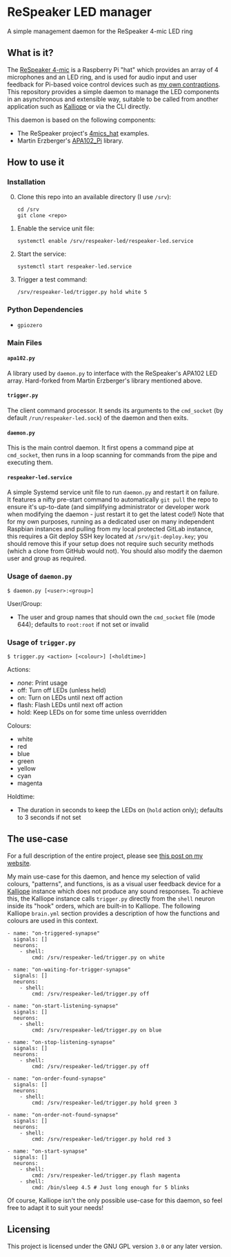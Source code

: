 # ReSpeaker LED manager

A simple management daemon for the ReSpeaker 4-mic LED ring

## What is it?

The [ReSpeaker 4-mic](https://www.seeedstudio.com/ReSpeaker-4-Mic-Array-for-Raspberry-Pi-p-2941.html) is a Raspberry Pi "hat" which provides an array of 4 microphones and an LED ring, and is used for audio input and user feedback for Pi-based voice control devices such as [my own contraptions](https://www.boniface.me/post/self-hosted-voice-control/). This repository provides a simple daemon to manage the LED components in an asynchronous and extensible way, suitable to be called from another application such as [Kalliope](https://kalliope-project.github.io/) or via the CLI directly.

This daemon is based on the following components:
* The ReSpeaker project's [4mics_hat](https://github.com/respeaker/4mics_hat) examples.
* Martin Erzberger's [APA102_Pi](https://github.com/tinue/APA102_Pi) library.

## How to use it

### Installation

0. Clone this repo into an available directory (I use `/srv`):
    ```
    cd /srv
    git clone <repo>
    ```
0. Enable the service unit file:
    ```
    systemctl enable /srv/respeaker-led/respeaker-led.service
    ```
0. Start the service:
    ```
    systemctl start respeaker-led.service
    ```
0. Trigger a test command:
    ```
    /srv/respeaker-led/trigger.py hold white 5
    ```

### Python Dependencies

* `gpiozero`

### Main Files

#### `apa102.py`

A library used by `daemon.py` to interface with the ReSpeaker's APA102 LED array. Hard-forked from Martin Erzberger's library mentioned above.

#### `trigger.py`

The client command processor. It sends its arguments to the `cmd_socket` (by default `/run/respeaker-led.sock`) of the daemon and then exits.

#### `daemon.py`

This is the main control daemon. It first opens a command pipe at `cmd_socket`, then runs in a loop scanning for commands from the pipe and executing them.

#### `respeaker-led.service`

A simple Systemd service unit file to run `daemon.py` and restart it on failure. It features a nifty pre-start command to automatically `git pull` the repo to ensure it's up-to-date (and simplifying administrator or developer work when modifying the daemon - just restart it to get the latest code!) Note that for my own purposes, running as a dedicated user on many independent Raspbian instances and pulling from my local protected GitLab instance, this requires a Git deploy SSH key located at `/srv/git-deploy.key`; you should remove this if your setup does not require such security methods (which a clone from GitHub would not). You should also modify the daemon user and group as required.

### Usage of `daemon.py`

`$ daemon.py [<user>:<group>]`

User/Group:

* The user and group names that should own the `cmd_socket` file (mode 644); defaults to `root:root` if not set or invalid

### Usage of `trigger.py`

`$ trigger.py <action> [<colour>] [<holdtime>]`

Actions:
* *none*: Print usage
* off: Turn off LEDs (unless held)
* on: Turn on LEDs until next off action
* flash: Flash LEDs until next off action
* hold: Keep LEDs on for some time unless overridden

Colours:

* white
* red
* blue
* green
* yellow
* cyan
* magenta

Holdtime:

* The duration in seconds to keep the LEDs on (`hold` action only); defaults to 3 seconds if not set

## The use-case

For a full description of the entire project, please see [this post on my website](https://www.boniface.me/post/self-hosted-voice-control/).

My main use-case for this daemon, and hence my selection of valid colours, "patterns", and functions, is as a visual user feedback device for a [Kalliope](https://kalliope-project.github.io/) instance which does not produce any sound responses. To achieve this, the Kalliope instance calls `trigger.py` directly from the `shell` neuron inside its "hook" orders, which are built-in to Kalliope. The following Kalliope `brain.yml` section provides a description of how the functions and colours are used in this context.

```
- name: "on-triggered-synapse"
  signals: []
  neurons:
    - shell:
        cmd: /srv/respeaker-led/trigger.py on white

- name: "on-waiting-for-trigger-synapse"
  signals: []
  neurons:
    - shell:
        cmd: /srv/respeaker-led/trigger.py off

- name: "on-start-listening-synapse"
  signals: []
  neurons:
    - shell:
        cmd: /srv/respeaker-led/trigger.py on blue

- name: "on-stop-listening-synapse"
  signals: []
  neurons:
    - shell:
        cmd: /srv/respeaker-led/trigger.py off

- name: "on-order-found-synapse"
  signals: []
  neurons:
    - shell:
        cmd: /srv/respeaker-led/trigger.py hold green 3

- name: "on-order-not-found-synapse"
  signals: []
  neurons:
    - shell:
        cmd: /srv/respeaker-led/trigger.py hold red 3

- name: "on-start-synapse"
  signals: []
  neurons:
    - shell:
        cmd: /srv/respeaker-led/trigger.py flash magenta
    - shell:
        cmd: /bin/sleep 4.5 # Just long enough for 5 blinks
```

Of course, Kalliope isn't the only possible use-case for this daemon, so feel free to adapt it to suit your needs!

## Licensing

This project is licensed under the GNU GPL version `3.0` or any later version.
